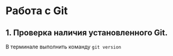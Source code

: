 # Работа с Git
## 1. Проверка наличия установленного Git.
 В терминале выполнить команду `git version`